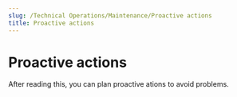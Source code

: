 ```yaml
---
slug: /Technical Operations/Maintenance/Proactive actions
title: Proactive actions
---
```

# Proactive actions

After reading this, you can plan proactive ations to avoid problems.
